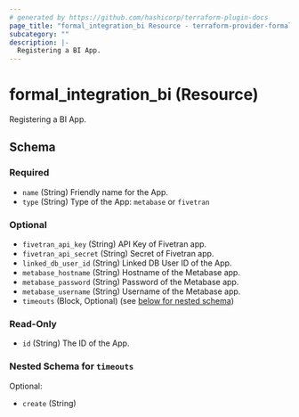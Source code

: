 ```yaml
---
# generated by https://github.com/hashicorp/terraform-plugin-docs
page_title: "formal_integration_bi Resource - terraform-provider-formal"
subcategory: ""
description: |-
  Registering a BI App.
---
```


# formal_integration_bi (Resource)

Registering a BI App.



<!-- schema generated by tfplugindocs -->
## Schema

### Required

- `name` (String) Friendly name for the App.
- `type` (String) Type of the App: `metabase` or `fivetran`

### Optional

- `fivetran_api_key` (String) API Key of Fivetran app.
- `fivetran_api_secret` (String) Secret of Fivetran app.
- `linked_db_user_id` (String) Linked DB User ID of the App.
- `metabase_hostname` (String) Hostname of the Metabase app.
- `metabase_password` (String) Password of the Metabase app.
- `metabase_username` (String) Username of the Metabase app.
- `timeouts` (Block, Optional) (see [below for nested schema](#nestedblock--timeouts))

### Read-Only

- `id` (String) The ID of the App.

<a id="nestedblock--timeouts"></a>
### Nested Schema for `timeouts`

Optional:

- `create` (String)


